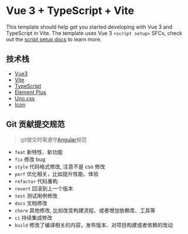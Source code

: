 # Vue 3 + TypeScript + Vite

This template should help get you started developing with Vue 3 and TypeScript in Vite. The template uses Vue 3 `<script setup>` SFCs, check out the [script setup docs](https://v3.vuejs.org/api/sfc-script-setup.html#sfc-script-setup) to learn more.

## 技术栈

- [Vue3](https://v3.vuejs.org/)
- [Vite](https://vitejs.dev/)
- [TypeScript](https://www.typescriptlang.org/)
- [Element Plus](https://element-plus.org/zh-CN/)
- [Uno.css](https://unocss.dev/)
- [Icon](https://icones.js.org/collection/material-symbols)


## Git 贡献提交规范

> git提交时需遵守[Angular](https://github.com/conventional-changelog/conventional-changelog/tree/master/packages/conventional-changelog-angular)规范

- `feat` 新特性、新功能
- `fix` 修改 bug
- `style` 代码格式修改, 注意不是 css 修改
- `perf` 优化相关，比如提升性能、体验
- `refactor` 代码重构
- `revert` 回滚到上一个版本
- `test` 测试用例修改
- `docs` 文档修改
- `chore` 其他修改, 比如改变构建流程、或者增加依赖库、工具等
- `ci` 持续集成修改
- `build` 修改了编译相关的内容，发布版本、对项目构建或者依赖的改动
